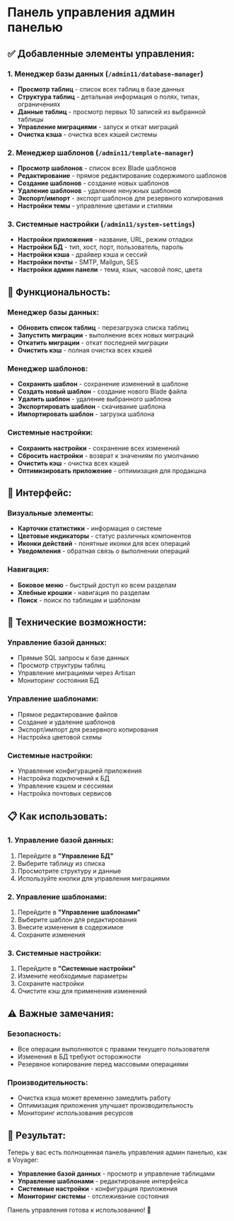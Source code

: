 # Панель управления админ панелью

## ✅ Добавленные элементы управления:

### 1. **Менеджер базы данных** (`/admin11/database-manager`)
- **Просмотр таблиц** - список всех таблиц в базе данных
- **Структура таблиц** - детальная информация о полях, типах, ограничениях
- **Данные таблиц** - просмотр первых 10 записей из выбранной таблицы
- **Управление миграциями** - запуск и откат миграций
- **Очистка кэша** - очистка всех кэшей системы

### 2. **Менеджер шаблонов** (`/admin11/template-manager`)
- **Просмотр шаблонов** - список всех Blade шаблонов
- **Редактирование** - прямое редактирование содержимого шаблонов
- **Создание шаблонов** - создание новых шаблонов
- **Удаление шаблонов** - удаление ненужных шаблонов
- **Экспорт/импорт** - экспорт шаблонов для резервного копирования
- **Настройки темы** - управление цветами и стилями

### 3. **Системные настройки** (`/admin11/system-settings`)
- **Настройки приложения** - название, URL, режим отладки
- **Настройки БД** - тип, хост, порт, пользователь, пароль
- **Настройки кэша** - драйвер кэша и сессий
- **Настройки почты** - SMTP, Mailgun, SES
- **Настройки админ панели** - тема, язык, часовой пояс, цвета

## 🚀 Функциональность:

### Менеджер базы данных:
- **Обновить список таблиц** - перезагрузка списка таблиц
- **Запустить миграции** - выполнение всех новых миграций
- **Откатить миграции** - откат последней миграции
- **Очистить кэш** - полная очистка всех кэшей

### Менеджер шаблонов:
- **Сохранить шаблон** - сохранение изменений в шаблоне
- **Создать новый шаблон** - создание нового Blade файла
- **Удалить шаблон** - удаление выбранного шаблона
- **Экспортировать шаблон** - скачивание шаблона
- **Импортировать шаблон** - загрузка шаблона

### Системные настройки:
- **Сохранить настройки** - сохранение всех изменений
- **Сбросить настройки** - возврат к значениям по умолчанию
- **Очистить кэш** - очистка всех кэшей
- **Оптимизировать приложение** - оптимизация для продакшна

## 🎨 Интерфейс:

### Визуальные элементы:
- **Карточки статистики** - информация о системе
- **Цветовые индикаторы** - статус различных компонентов
- **Иконки действий** - понятные иконки для всех операций
- **Уведомления** - обратная связь о выполнении операций

### Навигация:
- **Боковое меню** - быстрый доступ ко всем разделам
- **Хлебные крошки** - навигация по разделам
- **Поиск** - поиск по таблицам и шаблонам

## 🔧 Технические возможности:

### Управление базой данных:
- Прямые SQL запросы к базе данных
- Просмотр структуры таблиц
- Управление миграциями через Artisan
- Мониторинг состояния БД

### Управление шаблонами:
- Прямое редактирование файлов
- Создание и удаление шаблонов
- Экспорт/импорт для резервного копирования
- Настройка цветовой схемы

### Системные настройки:
- Управление конфигурацией приложения
- Настройка подключений к БД
- Управление кэшем и сессиями
- Настройка почтовых сервисов

## 📋 Как использовать:

### 1. Управление базой данных:
1. Перейдите в **"Управление БД"**
2. Выберите таблицу из списка
3. Просмотрите структуру и данные
4. Используйте кнопки для управления миграциями

### 2. Управление шаблонами:
1. Перейдите в **"Управление шаблонами"**
2. Выберите шаблон для редактирования
3. Внесите изменения в содержимое
4. Сохраните изменения

### 3. Системные настройки:
1. Перейдите в **"Системные настройки"**
2. Измените необходимые параметры
3. Сохраните настройки
4. Очистите кэш для применения изменений

## ⚠️ Важные замечания:

### Безопасность:
- Все операции выполняются с правами текущего пользователя
- Изменения в БД требуют осторожности
- Резервное копирование перед массовыми операциями

### Производительность:
- Очистка кэша может временно замедлить работу
- Оптимизация приложения улучшает производительность
- Мониторинг использования ресурсов

## 🎯 Результат:

Теперь у вас есть полноценная панель управления админ панелью, как в Voyager:
- **Управление базой данных** - просмотр и управление таблицами
- **Управление шаблонами** - редактирование интерфейса
- **Системные настройки** - конфигурация приложения
- **Мониторинг системы** - отслеживание состояния

Панель управления готова к использованию! 🚀
